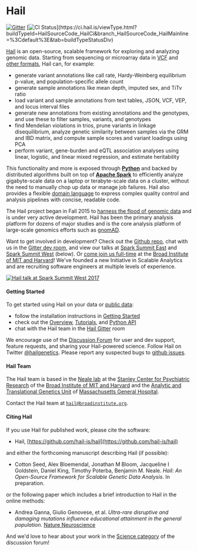 # Hail

[![Gitter](https://badges.gitter.im/hail-is/hail.svg)](https://gitter.im/hail-is/hail?utm_source=badge&utm_medium=badge&utm_campaign=pr-badge) [![CI Status](https://ci.hail.is/app/rest/builds/buildType:(id:HailSourceCode_HailCi)/statusIcon)](https://ci.hail.is/viewType.html?buildTypeId=HailSourceCode_HailCi&branch_HailSourceCode_HailMainline=%3Cdefault%3E&tab=buildTypeStatusDiv)

[Hail](https://hail.is) is an open-source, scalable framework for exploring and analyzing genomic data. Starting from sequencing or microarray data in [VCF](https://samtools.github.io/hts-specs/VCFv4.2.pdf) and [other formats](https://hail.is/hail/hail.HailContext.html#hail.HailContext), Hail can, for example:

 - generate variant annotations like call rate, Hardy-Weinberg equilibrium p-value, and population-specific allele count
 - generate sample annotations like mean depth, imputed sex, and TiTv ratio
 - load variant and sample annotations from text tables, JSON, VCF, VEP, and locus interval files
 - generate new annotations from existing annotations and the genotypes, and use these to filter samples, variants, and genotypes
 - find Mendelian violations in trios, prune variants in linkage disequilibrium, analyze genetic similarity between samples via the GRM and IBD matrix, and compute sample scores and variant loadings using PCA
 - perform variant, gene-burden and eQTL association analyses using linear, logistic, and linear mixed regression, and estimate heritability

This functionality and more is exposed through **[Python](https://www.python.org/)** and backed by distributed algorithms built on top of **[Apache Spark](http://spark.apache.org/)** to efficiently analyze gigabyte-scale data on a laptop or terabyte-scale data on a cluster, without the need to manually chop up data or manage job failures. Hail also provides a flexible [domain language](https://hail.is/hail/exprlang.html) to express complex quality control and analysis pipelines with concise, readable code.

The Hail project began in Fall 2015 to [harness the flood of genomic data](https://www.broadinstitute.org/blog/harnessing-flood-scaling-data-science-big-genomics-era) and is under very active development. Hail has been the primary analysis platform for dozens of major studies and is the core analysis platform of large-scale genomics efforts such as [gnomAD](http://gnomad.broadinstitute.org/).

Want to get involved in development? Check out the [Github repo](https://github.com/hail-is/hail), chat with us in the [Gitter dev room](https://gitter.im/hail-is/hail-dev), and view our talks at [Spark Summit East](https://spark-summit.org/east-2017/events/scaling-genetic-data-analysis-with-apache-spark/) and [Spark Summit West](https://spark-summit.org/2017/events/scaling-genetic-data-analysis-with-apache-spark/) (below). Or [come join us full-time](https://hail.is/hail/jobs.html) at the [Broad Institute of MIT and Harvard](https://www.broadinstitute.org/)! We've founded a new Initiative in Scalable Analytics and are recruiting software engineers at multiple levels of experience.

[![Hail talk at Spark Summit West 2017](https://storage.googleapis.com/hail-common/hail_spark_summit_west.png)](https://www.youtube.com/watch?v=pyeQusIN5Ao&list=PLlMMtlgw6qNjROoMNTBQjAcdx53kV50cS)

#### Getting Started

To get started using Hail on your data or [public data](https://console.cloud.google.com/storage/browser/genomics-public-data/):

- follow the installation instructions in [Getting Started](https://hail.is/hail/getting_started.html)
- check out the [Overview](https://hail.is/hail/overview.html), [Tutorials](https://hail.is/hail/tutorials-landing.html), and [Python API](https://hail.is/hail/api.html)
- chat with the Hail team in the [Hail Gitter](https://gitter.im/hail-is/hail) room

We encourage use of the [Discussion Forum](http://discuss.hail.is) for user and dev support, feature requests, and sharing your Hail-powered science. Follow Hail on Twitter [@hailgenetics](https://twitter.com/hailgenetics). Please report any suspected bugs to [github issues](https://github.com/hail-is/hail/issues).

#### Hail Team

The Hail team is based in the [Neale lab](https://nealelab.squarespace.com/) at the [Stanley Center for Psychiatric Research](http://www.broadinstitute.org/scientific-community/science/programs/psychiatric-disease/stanley-center-psychiatric-research/stanle) of the [Broad Institute of MIT and Harvard](http://www.broadinstitute.org) and the [Analytic and Translational Genetics Unit](https://www.atgu.mgh.harvard.edu/) of [Massachusetts General Hospital](http://www.massgeneral.org/).

Contact the Hail team at
<a href="mailto:hail@broadinstitute.org"><code>hail@broadinstitute.org</code></a>.

#### Citing Hail

If you use Hail for published work, please cite the software:

 - Hail, [https://github.com/hail-is/hail](https://github.com/hail-is/hail)

and either the forthcoming manuscript describing Hail (if possible):

 - Cotton Seed, Alex Bloemendal, Jonathan M Bloom, Jacqueline I Goldstein, Daniel King, Timothy Poterba, Benjamin M. Neale.  _Hail: An Open-Source Framework for Scalable Genetic Data Analysis_.  In preparation.

or the following paper which includes a brief introduction to Hail in the online methods:

 - Andrea Ganna, Giulio Genovese, et al. _Ultra-rare disruptive and damaging mutations influence educational attainment in the general population_.  [Nature Neuroscience](http://www.nature.com/neuro/journal/vaop/ncurrent/full/nn.4404.html)

And we'd love to hear about your work in the [Science category](http://discuss.hail.is/c/science) of the discussion forum!
